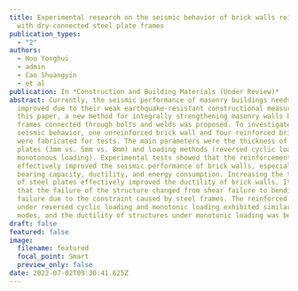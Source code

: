 ```yaml
---
title: Experimental research on the seismic behavior of brick walls reinforced
  with dry-connected steel plate frames
publication_types:
  - "2"
authors:
  - Hou Yonghui
  - admin
  - Cao Shuangyin
  - et al
publication: In *Construction and Building Materials (Under Review)*
abstract: Currently, the seismic performance of masonry buildings needs to be
  improved due to their weak earthquake-resistant constructional measures. In
  this paper, a new method for integrally strengthening masonry walls by steel
  frames connected through bolts and welds was proposed. To investigate their
  seismic behavior, one unreinforced brick wall and four reinforced brick walls
  were fabricated for tests. The main parameters were the thickness of steel
  plates (3mm vs. 5mm vs. 8mm) and loading methods (reversed cyclic loading vs.
  monotonous loading). Experimental tests showed that the reinforcement method
  effectively improved the seismic performance of brick walls, especially the
  bearing capacity, ductility, and energy consumption. Increasing the thickness
  of steel plates effectively improved the ductility of brick walls. It is noted
  that the failure of the structure changed from shear failure to bending-shear
  failure due to the constraint caused by steel frames. The reinforced walls
  under reversed cyclic loading and monotonic loading exhibited similar failure
  modes, and the ductility of structures under monotonic loading was better.
draft: false
featured: false
image:
  filename: featured
  focal_point: Smart
  preview_only: false
date: 2022-07-02T09:30:41.625Z
---
```

